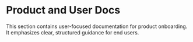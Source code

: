 # Product and User Docs

This section contains user-focused documentation for product onboarding. It emphasizes clear, structured guidance for end users.

